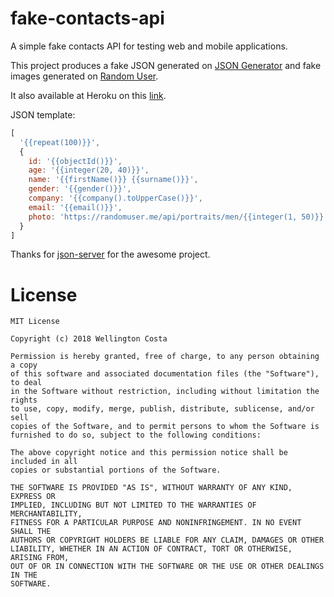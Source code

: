# fake-contacts-api

A simple fake contacts API for testing web and mobile applications.

This project produces a fake JSON generated on [JSON Generator][1] and fake images generated on [Random User][2].

It also available at Heroku on this [link][3].

JSON template:

```javascript
[
  '{{repeat(100)}}',
  {
    id: '{{objectId()}}',
    age: '{{integer(20, 40)}}',
    name: '{{firstName()}} {{surname()}}',
    gender: '{{gender()}}',
    company: '{{company().toUpperCase()}}',
    email: '{{email()}}',
    photo: 'https://randomuser.me/api/portraits/men/{{integer(1, 50)}}.jpg'
  }
]
```

Thanks for [json-server][4] for the awesome project.

# License

```
MIT License

Copyright (c) 2018 Wellington Costa

Permission is hereby granted, free of charge, to any person obtaining a copy
of this software and associated documentation files (the "Software"), to deal
in the Software without restriction, including without limitation the rights
to use, copy, modify, merge, publish, distribute, sublicense, and/or sell
copies of the Software, and to permit persons to whom the Software is
furnished to do so, subject to the following conditions:

The above copyright notice and this permission notice shall be included in all
copies or substantial portions of the Software.

THE SOFTWARE IS PROVIDED "AS IS", WITHOUT WARRANTY OF ANY KIND, EXPRESS OR
IMPLIED, INCLUDING BUT NOT LIMITED TO THE WARRANTIES OF MERCHANTABILITY,
FITNESS FOR A PARTICULAR PURPOSE AND NONINFRINGEMENT. IN NO EVENT SHALL THE
AUTHORS OR COPYRIGHT HOLDERS BE LIABLE FOR ANY CLAIM, DAMAGES OR OTHER
LIABILITY, WHETHER IN AN ACTION OF CONTRACT, TORT OR OTHERWISE, ARISING FROM,
OUT OF OR IN CONNECTION WITH THE SOFTWARE OR THE USE OR OTHER DEALINGS IN THE
SOFTWARE.
```

[1]: https://www.json-generator.com
[2]: https://randomuser.me
[3]: https://fake-contacts.herokuapp.com
[4]: https://github.com/typicode/json-server
